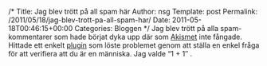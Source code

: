 /*
 Title: Jag blev trött på all spam här
 Author: nsg
 Template: post
 Permalink: /2011/05/18/jag-blev-trott-pa-all-spam-har/
 Date: 2011-05-18T00:46:15+00:00
 Categories: Bloggen
*/
Jag blev trött på alla spam-kommentarer som hade börjat dyka upp där som [Akismet][1] inte fångade. Hittade ett enkelt [plugin][2] som löste problemet genom att ställa en enkel fråga för att verifiera att du är en människa. Jag valde &#8220;1 + 1&#8243; .

<small></small>

 [1]: http://akismet.com/
 [2]: http://wordpress.org/extend/plugins/spam-stopper/ "spam-stopper"